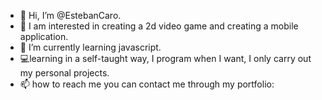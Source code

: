 - 👋 Hi, I’m @EstebanCaro.
- 👀 I am interested in creating a 2d video game and creating a mobile application.
- 🌱 I’m currently learning javascript.
- 💻learning in a self-taught way, I program when I want, I only carry out my personal projects.
- 📫 how to reach me you can contact me through my portfolio:

<!---
EstebanCaro/EstebanCaro is a ✨ special ✨ repository because its `README.md` (this file) appears on your GitHub profile.
You can click the Preview link to take a look at your changes.
--->
